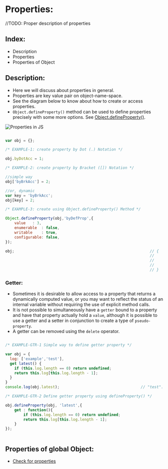 # Properties:

//TODO: Proper description of properties

## Index:

- Description
- Properties
- Properties of Object

## Description:

- Here we will discuss about properties in general.
- Properties are key value pair on object-name-space.
- See the diagram below to know about how to create or access properties.
- `Object.defineProperty()` method can be used to define properties precisely with some more options. See [Object.defineProperty()](./Methods/Object.defineProperty.md).


![Properties in JS](https://github.com/Ravi-Upadhyay/javascript-playground/blob/master/objects/Properties/Resources/Properties-in-JS.jpg)  

```javascript

var obj = {};

/* EXAMPLE-1: create property by Dot (.) Notation */

obj.byDotAcc = 1;

/* EXAMPLE-2: create property by Bracket ([]) Notation */

//simple way
obj['byBrkAcc'] = 2;

//or, dynamic
var key = 'byBrkAcc';
obj[key] = 2;

/* EXAMPLE-3: create using Object.defineProperty() Method */

Object.defineProperty(obj,'byDefProp',{
    value   : 3,
    enumerable  : false,
    writable    : true,
    configurable: false,
});

obj;                                                            // {
                                                                //      byDotAcc    : 1,
                                                                //      byBrkAcc    : 2,
                                                                //      byDefProp   : 3
                                                                // }

```

### Getter: 

- Sometimes it is desirable to allow access to a property that returns a dynamically computed value, or you may want to reflect the status of an internal variable without requiring the use of explicit method calls.
- It is not possible to simultaneously have a `getter` bound to a property and have that property actually hold a `value`, although it is possible to use a getter and a setter in conjunction to create a type of `pseudo-property`.
- A getter can be removed using the `delete` operator.

```javascript

/* EXAMPLE-GTR-1 Simple way to define getter property */

var obj = {
  log: ['example','test'],
  get latest() {
    if (this.log.length == 0) return undefined;
    return this.log[this.log.length - 1];
  }
}
console.log(obj.latest);                                    // "test".

/* EXAMPLE-GTR-2 Define getter property using defineProperty() */

obj.defineProperty(obj, 'latest',{
    get : function(){
        if (this.log.length == 0) return undefined;
        return this.log[this.log.length - 1];
    }
});



```

## Properties of global Object:

- [Check for properties](CheckForProperties.md)
